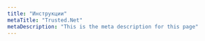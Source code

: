 ```yaml
---
title: "Инструкции"
metaTitle: "Trusted.Net"
metaDescription: "This is the meta description for this page"
---
```


